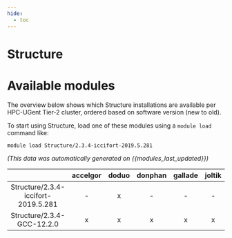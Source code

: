 ```yaml
---
hide:
  - toc
---
```


Structure
=========

# Available modules


The overview below shows which Structure installations are available per HPC-UGent Tier-2 cluster, ordered based on software version (new to old).

To start using Structure, load one of these modules using a `module load` command like:

```shell
module load Structure/2.3.4-iccifort-2019.5.281
```

*(This data was automatically generated on {{modules_last_updated}})*  

| |accelgor|doduo|donphan|gallade|joltik|shinx|skitty|
| :---: | :---: | :---: | :---: | :---: | :---: | :---: | :---: |
|Structure/2.3.4-iccifort-2019.5.281|-|x|-|-|-|-|-|
|Structure/2.3.4-GCC-12.2.0|x|x|x|x|x|x|x|
